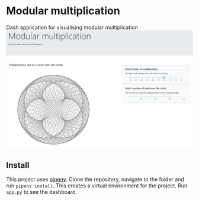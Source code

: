 # Modular multiplication
Dash application for visualising modular multiplication
![figure](pictures/screenshot.JPG)


## Install
This project uses [pipenv](https://pipenv-fork.readthedocs.io/en/latest/).
Clone the repository, navigate to the folder and run `pipenv install`.
This creates a virtual environment for the project. Run `app.py` to see the
dashboard.
